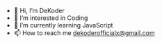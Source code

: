 - 👋 Hi, I’m DeKoder
- 👀 I’m interested in Coding
- 🌱 I’m currently learning JavaScript
- 📫 How to reach me dekoderofficialx@gmail.com

<!---
DeKoderofficial/DeKoderofficial is a ✨ special ✨ repository because its `README.md` (this file) appears on your GitHub profile.
You can click the Preview link to take a look at your changes.
--->
